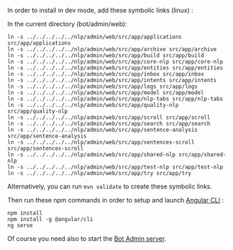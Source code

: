 In order to install in dev mode, add these symbolic links (linux) :

In the current directory (bot/admin/web):

```
ln -s ../../../../../nlp/admin/web/src/app/applications src/app/applications
ln -s ../../../../../nlp/admin/web/src/app/archive src/app/archive
ln -s ../../../../../nlp/admin/web/src/app/build src/app/build
ln -s ../../../../../nlp/admin/web/src/app/core-nlp src/app/core-nlp
ln -s ../../../../../nlp/admin/web/src/app/entities src/app/entities
ln -s ../../../../../nlp/admin/web/src/app/inbox src/app/inbox
ln -s ../../../../../nlp/admin/web/src/app/intents src/app/intents
ln -s ../../../../../nlp/admin/web/src/app/logs src/app/logs
ln -s ../../../../../nlp/admin/web/src/app/model src/app/model
ln -s ../../../../../nlp/admin/web/src/app/nlp-tabs src/app/nlp-tabs
ln -s ../../../../../nlp/admin/web/src/app/quality-nlp src/app/quality-nlp
ln -s ../../../../../nlp/admin/web/src/app/scroll src/app/scroll
ln -s ../../../../../nlp/admin/web/src/app/search src/app/search
ln -s ../../../../../nlp/admin/web/src/app/sentence-analysis src/app/sentence-analysis
ln -s ../../../../../nlp/admin/web/src/app/sentences-scroll src/app/sentences-scroll
ln -s ../../../../../nlp/admin/web/src/app/shared-nlp src/app/shared-nlp
ln -s ../../../../../nlp/admin/web/src/app/test-nlp src/app/test-nlp
ln -s ../../../../../nlp/admin/web/src/app/try src/app/try
```

Alternatively, you can run ```mvn validate``` to create these symbolic links.
 

Then run these npm commands in order to setup and launch [Angular CLI](https://cli.angular.io/) :

```
npm install
npm install -g @angular/cli
ng serve
```

Of course you need also to start the [Bot Admin server](https://github.com/voyages-sncf-technologies/tock/blob/master/.idea/runConfigurations/BotAdmin.xml).
